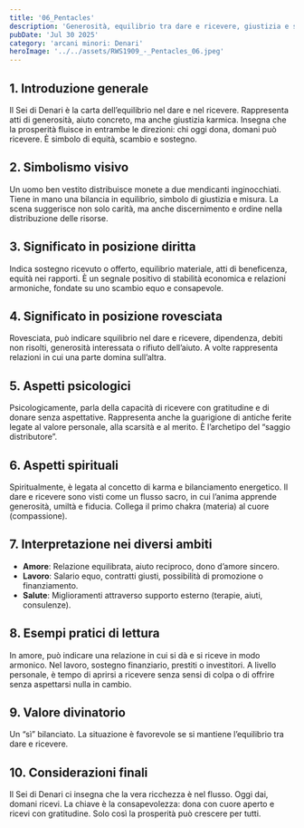```yaml
---
title: '06_Pentacles'
description: 'Generosità, equilibrio tra dare e ricevere, giustizia e supporto materiale'
pubDate: 'Jul 30 2025'
category: 'arcani minori: Denari'
heroImage: '../../assets/RWS1909_-_Pentacles_06.jpeg'
---
```


## 1. Introduzione generale

Il Sei di Denari è la carta dell’equilibrio nel dare e nel ricevere. Rappresenta atti di generosità, aiuto concreto, ma anche giustizia karmica. Insegna che la prosperità fluisce in entrambe le direzioni: chi oggi dona, domani può ricevere. È simbolo di equità, scambio e sostegno.

## 2. Simbolismo visivo

Un uomo ben vestito distribuisce monete a due mendicanti inginocchiati. Tiene in mano una bilancia in equilibrio, simbolo di giustizia e misura. La scena suggerisce non solo carità, ma anche discernimento e ordine nella distribuzione delle risorse.

## 3. Significato in posizione diritta

Indica sostegno ricevuto o offerto, equilibrio materiale, atti di beneficenza, equità nei rapporti. È un segnale positivo di stabilità economica e relazioni armoniche, fondate su uno scambio equo e consapevole.

## 4. Significato in posizione rovesciata

Rovesciata, può indicare squilibrio nel dare e ricevere, dipendenza, debiti non risolti, generosità interessata o rifiuto dell’aiuto. A volte rappresenta relazioni in cui una parte domina sull’altra.

## 5. Aspetti psicologici

Psicologicamente, parla della capacità di ricevere con gratitudine e di donare senza aspettative. Rappresenta anche la guarigione di antiche ferite legate al valore personale, alla scarsità e al merito. È l’archetipo del “saggio distributore”.

## 6. Aspetti spirituali

Spiritualmente, è legata al concetto di karma e bilanciamento energetico. Il dare e ricevere sono visti come un flusso sacro, in cui l’anima apprende generosità, umiltà e fiducia. Collega il primo chakra (materia) al cuore (compassione).

## 7. Interpretazione nei diversi ambiti

- **Amore**: Relazione equilibrata, aiuto reciproco, dono d’amore sincero.
- **Lavoro**: Salario equo, contratti giusti, possibilità di promozione o finanziamento.
- **Salute**: Miglioramenti attraverso supporto esterno (terapie, aiuti, consulenze).

## 8. Esempi pratici di lettura

In amore, può indicare una relazione in cui si dà e si riceve in modo armonico. Nel lavoro, sostegno finanziario, prestiti o investitori. A livello personale, è tempo di aprirsi a ricevere senza sensi di colpa o di offrire senza aspettarsi nulla in cambio.

## 9. Valore divinatorio

Un “sì” bilanciato. La situazione è favorevole se si mantiene l’equilibrio tra dare e ricevere.

## 10. Considerazioni finali

Il Sei di Denari ci insegna che la vera ricchezza è nel flusso. Oggi dai, domani ricevi. La chiave è la consapevolezza: dona con cuore aperto e ricevi con gratitudine. Solo così la prosperità può crescere per tutti.
